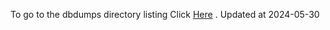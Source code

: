 To go to the dbdumps directory listing Click [Here](https://ipfs.io/ipfs/bafkreicnpvhqksshgjsup2zq3zdxqzplujgds6nwjgbyi6n2gccarhuhpm) . Updated at 2024-05-30